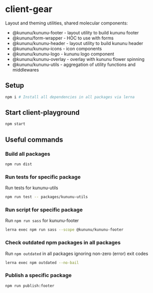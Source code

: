 # client-gear
Layout and theming utilities, shared molecular components:
- @kununu/kununu-footer - layout utility to build kununu footer
- @kununu/form-wrapper - HOC to use with forms
- @kununu/kununu-header - layout utility to build kununu header
- @kununu/kununu-icons - icon components
- @kununu/kununu-logo - kununu logo component
- @kununu/kununu-overlay - overlay with kununu flower spinning
- @kununu/kununu-utils - aggregation of utility functions and middlewares

## Setup
```sh
npm i # Install all dependencies in all packages via lerna
```

## Start client-playground
```sh
npm start
```

## Useful commands
### Build all packages
```sh
npm run dist
```

### Run tests for specific package
Run tests for kununu-utils
```sh
npm run test -- packages/kununu-utils
```

### Run script for specific package
Run `npm run sass` for kununu-footer
```sh
lerna exec npm run sass --scope @kununu/kununu-footer
```

### Check outdated npm packages in all packages
Run `npm outdated` in all packages ignoring non-zero (error) exit codes
```sh
lerna exec npm outdated --no-bail
```

### Publish a specific package
```sh
npm run publish:footer
```
